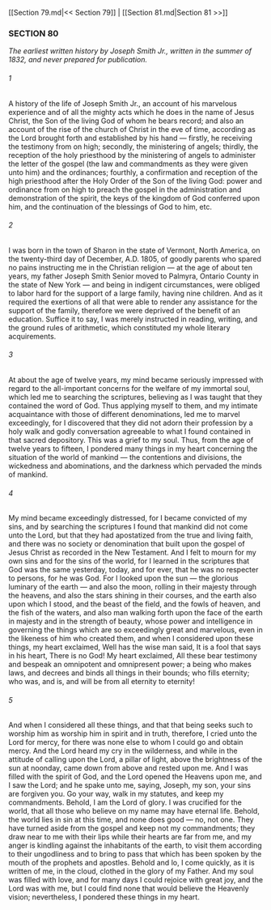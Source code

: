 [[Section 79.md|<< Section 79]]  |  [[Section 81.md|Section 81 >>]]

### SECTION 80

*The earliest written history by Joseph Smith Jr., written in the summer of 1832, and never prepared for publication.*

###### 1
A history of the life of Joseph Smith Jr., an account of his marvelous experience and of all the mighty acts which he does in the name of Jesus Christ, the Son of the living God of whom he bears record; and also an account of the rise of the church of Christ in the eve of time, according as the Lord brought forth and established by his hand — firstly, he receiving the testimony from on high; secondly, the ministering of angels; thirdly, the reception of the holy priesthood by the ministering of angels to administer the letter of the gospel (the law and commandments as they were given unto him) and the ordinances; fourthly, a confirmation and reception of the high priesthood after the Holy Order of the Son of the living God: power and ordinance from on high to preach the gospel in the administration and demonstration of the spirit, the keys of the kingdom of God conferred upon him, and the continuation of the blessings of God to him, etc.

###### 2
I was born in the town of Sharon in the state of Vermont, North America, on the twenty-third day of December, A.D. 1805, of goodly parents who spared no pains instructing me in the Christian religion — at the age of about ten years, my father Joseph Smith Senior moved to Palmyra, Ontario County in the state of New York — and being in indigent circumstances, were obliged to labor hard for the support of a large family, having nine children. And as it required the exertions of all that were able to render any assistance for the support of the family, therefore we were deprived of the benefit of an education. Suffice it to say, I was merely instructed in reading, writing, and the ground rules of arithmetic, which constituted my whole literary acquirements.

###### 3
At about the age of twelve years, my mind became seriously impressed with regard to the all-important concerns for the welfare of my immortal soul, which led me to searching the scriptures, believing as I was taught that they contained the word of God. Thus applying myself to them, and my intimate acquaintance with those of different denominations, led me to marvel exceedingly, for I discovered that they did not adorn their profession by a holy walk and godly conversation agreeable to what I found contained in that sacred depository. This was a grief to my soul. Thus, from the age of twelve years to fifteen, I pondered many things in my heart concerning the situation of the world of mankind — the contentions and divisions, the wickedness and abominations, and the darkness which pervaded the minds of mankind.

###### 4
My mind became exceedingly distressed, for I became convicted of my sins, and by searching the scriptures I found that mankind did not come unto the Lord, but that they had apostatized from the true and living faith, and there was no society or denomination that built upon the gospel of Jesus Christ as recorded in the New Testament. And I felt to mourn for my own sins and for the sins of the world, for I learned in the scriptures that God was the same yesterday, today, and for ever, that he was no respecter to persons, for he was God. For I looked upon the sun — the glorious luminary of the earth — and also the moon, rolling in their majesty through the heavens, and also the stars shining in their courses, and the earth also upon which I stood, and the beast of the field, and the fowls of heaven, and the fish of the waters, and also man walking forth upon the face of the earth in majesty and in the strength of beauty, whose power and intelligence in governing the things which are so exceedingly great and marvelous, even in the likeness of him who created them, and when I considered upon these things, my heart exclaimed, Well has the wise man said, It is a fool that says in his heart, There is no God! My heart exclaimed, All these bear testimony and bespeak an omnipotent and omnipresent power; a being who makes laws, and decrees and binds all things in their bounds; who fills eternity; who was, and is, and will be from all eternity to eternity!

###### 5
And when I considered all these things, and that that being seeks such to worship him as worship him in spirit and in truth, therefore, I cried unto the Lord for mercy, for there was none else to whom I could go and obtain mercy. And the Lord heard my cry in the wilderness, and while in the attitude of calling upon the Lord, a pillar of light, above the brightness of the sun at noonday, came down from above and rested upon me. And I was filled with the spirit of God, and the Lord opened the Heavens upon me, and I saw the Lord; and he spake unto me, saying, Joseph, my son, your sins are forgiven you. Go your way, walk in my statutes, and keep my commandments. Behold, I am the Lord of glory. I was crucified for the world, that all those who believe on my name may have eternal life. Behold, the world lies in sin at this time, and none does good — no, not one. They have turned aside from the gospel and keep not my commandments; they draw near to me with their lips while their hearts are far from me, and my anger is kindling against the inhabitants of the earth, to visit them according to their ungodliness and to bring to pass that which has been spoken by the mouth of the prophets and apostles. Behold and lo, I come quickly, as it is written of me, in the cloud, clothed in the glory of my Father. And my soul was filled with love, and for many days I could rejoice with great joy, and the Lord was with me, but I could find none that would believe the Heavenly vision; nevertheless, I pondered these things in my heart.